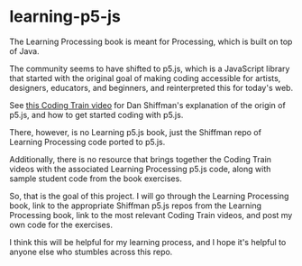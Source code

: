 # learning-p5-js

The Learning Processing book is meant for Processing, which is built on top of Java.

The community seems to have shifted to p5.js, which is a JavaScript library that started with the original goal of making coding accessible for artists, designers, educators, and beginners, and reinterpreted this for today's web.

See [this Coding Train video](https://www.youtube.com/watch?v=8j0UDiN7my4&list=PLRqwX-V7Uu6Zy51Q-x9tMWIv9cueOFTFA) for Dan Shiffman's explanation of the origin of p5.js, and how to get started coding with p5.js.

There, however, is no Learning p5.js book, just the Shiffman repo of Learning Processing code ported to p5.js.

Additionally, there is no resource that brings together the Coding Train videos with the associated Learning Processing p5.js code, along with sample student code from the book exercises.

So, that is the goal of this project.  I will go through the Learning Processing book, link to the appropriate Shiffman p5.js repos from the Learning Processing book, link to the most relevant Coding Train videos, and post my own code for the exercises.  

I think this will be helpful for my learning process, and I hope it's helpful to anyone else who stumbles across this repo.
